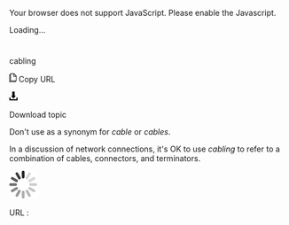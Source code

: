 Your browser does not support JavaScript. Please enable the Javascript.

Loading...

# 

cabling

![Copy URL](media/cabling/Copy.png)
Copy URL

![Download](media/cabling/Download.png)

Download topic

Don't use as a synonym for *cable* or *cables*. 

In a discussion of network connections, it's OK to use *cabling* to refer to a combination of cables, connectors, and terminators.

![In progress](media/cabling/activity-large.gif)

URL :
